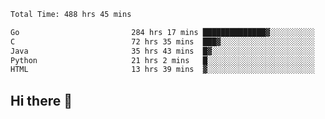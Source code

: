 <!--START_SECTION:waka-->

```txt
Total Time: 488 hrs 45 mins

Go                         284 hrs 17 mins ██████████████▓░░░░░░░░░░   58.12 %
C                          72 hrs 35 mins  ███▓░░░░░░░░░░░░░░░░░░░░░   14.84 %
Java                       35 hrs 43 mins  █▓░░░░░░░░░░░░░░░░░░░░░░░   07.30 %
Python                     21 hrs 2 mins   █░░░░░░░░░░░░░░░░░░░░░░░░   04.30 %
HTML                       13 hrs 39 mins  ▓░░░░░░░░░░░░░░░░░░░░░░░░   02.79 %
```

<!--END_SECTION:waka-->

## Hi there 👋

<!--
**prorok210/prorok210** is a ✨ _special_ ✨ repository because its `README.md` (this file) appears on your GitHub profile.

Here are some ideas to get you started:

- 🔭 I’m currently working on ...
- 🌱 I’m currently learning ...
- 👯 I’m looking to collaborate on ...
- 🤔 I’m looking for help with ...
- 💬 Ask me about ...
- 📫 How to reach me: ...
- 😄 Pronouns: ...
- ⚡ Fun fact: ...
-->
